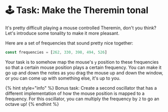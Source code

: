 # 🕹 Task: Make the Theremin tonal

It's pretty difficult playing a mouse controlled Theremin, don't you think? Let's introduce some tonality to make it more pleasant.

Here are a set of frequencies that sound pretty nice together:

```javascript
const frequencies = [262, 330, 398, 494, 526]
```

Your task is to somehow map the mouse's `y` position to these frequencies so that a certain mouse position plays a certain frequency. You can make it go up and down the notes as you drag the mouse up and down the window, or you can come up with something else, it's up to you.

{% hint style="info" %}
Bonus task: Create a second oscillator that has a different implementation of how the mouse position is mapped to a frequency. For this oscillator, you can multiply the frequency by `2` to go an octave up!
{% endhint %}

